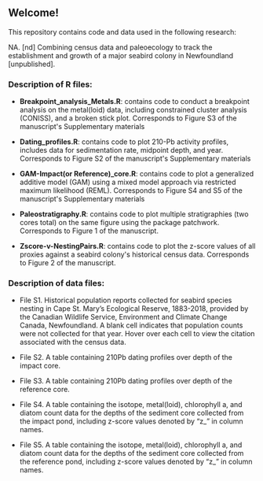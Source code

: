 ## Welcome!

This repository contains code and data used in the following research:

NA. [nd] Combining census data and paleoecology to track the establishment and growth of a major seabird colony in Newfoundland [unpublished].

### Description of R files:

- **Breakpoint_analysis_Metals.R**: contains code to conduct a breakpoint analysis on the metal(loid) data, including constrained cluster analysis (CONISS), and a broken stick plot. Corresponds to Figure S3 of the manuscript's Supplementary materials

- **Dating_profiles.R**: contains code to plot 210-Pb activity profiles, includes data for sedimentation rate, midpoint depth, and year. Corresponds to Figure S2 of the manuscript's Supplementary materials

- **GAM-Impact(or Reference)_core.R**: contains code to plot a generalized additive model (GAM) using a mixed model approach via restricted maximum likelihood (REML). Corresponds to Figure S4 and S5 of the manuscript's Supplementary materials

- **Paleostratigraphy.R**: contains code to plot multiple stratigraphies (two cores total) on the same figure using the package patchwork. Corresponds to Figure 1 of the manuscript.

- **Zscore-v-NestingPairs.R**: contains code to plot the z-score values of all proxies against a seabird colony's historical census data. Corresponds to Figure 2 of the manuscript.


### Description of data files:

- File S1. Historical population reports collected for seabird species nesting in Cape St. Mary’s Ecological Reserve, 1883-2018, provided by the Canadian Wildlife Service, Environment and Climate Change Canada, Newfoundland. A blank cell indicates that population counts were not collected for that year. Hover over each cell to view the citation associated with the census data.

- File S2. A table containing 210Pb dating profiles over depth of the impact core.

- File S3. A table containing 210Pb dating profiles over depth of the reference core.

- File S4. A table containing the isotope, metal(loid), chlorophyll a, and diatom count data for the depths of the sediment core collected from the impact pond, including z-score values denoted by “z_” in column names.

- File S5. A table containing the isotope, metal(loid), chlorophyll a, and diatom count data for the depths of the sediment core collected from the reference pond, including z-score values denoted by “z_” in column names.


